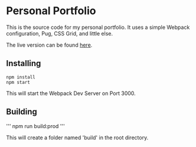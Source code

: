 # Personal Portfolio

This is the source code for my personal portfolio. It uses a simple Webpack configuration, Pug, CSS Grid, and little else.

The live version can be found [here](http://alexandermorse.surge.sh/).

## Installing

```
npm install
npm start
```

This will start the Webpack Dev Server on Port 3000.

## Building

'''
npm run build:prod
'''

This will create a folder named 'build' in the root directory.
